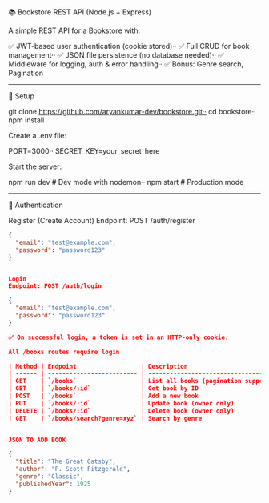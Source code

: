 📚 Bookstore REST API (Node.js + Express)

A simple REST API for a Bookstore with:

✅ JWT-based user authentication (cookie stored)··
✅ Full CRUD for book management··
✅ JSON file persistence (no database needed)··
✅ Middleware for logging, auth & error handling··
✅ Bonus: Genre search, Pagination

---

🚀 Setup

git clone https://github.com/aryankumar-dev/bookstore.git··
cd bookstore··
npm install

Create a .env file:

PORT=3000··
SECRET_KEY=your_secret_here

Start the server:

npm run dev   # Dev mode with nodemon··
npm start     # Production mode

---

🔐 Authentication

Register (Create Account)
Endpoint: POST /auth/register

```json
{
  "email": "test@example.com",
  "password": "password123"
}


Login
Endpoint: POST /auth/login

{
  "email": "test@example.com",
  "password": "password123"
}

✅ On successful login, a token is set in an HTTP-only cookie.

All /books routes require login

| Method | Endpoint                  | Description                           |
| ------ | ------------------------- | ------------------------------------- |
| GET    | `/books`                  | List all books (pagination supported) |
| GET    | `/books/:id`              | Get book by ID                        |
| POST   | `/books`                  | Add a new book                        |
| PUT    | `/books/:id`              | Update book (owner only)              |
| DELETE | `/books/:id`              | Delete book (owner only)              |
| GET    | `/books/search?genre=xyz` | Search by genre                       |


JSON TO ADD BOOK

{
  "title": "The Great Gatsby",
  "author": "F. Scott Fitzgerald",
  "genre": "Classic",
  "publishedYear": 1925
}
